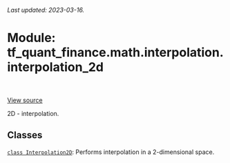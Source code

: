 <!--
This file is generated by a tool. Do not edit directly.
For open-source contributions the docs will be updated automatically.
-->

*Last updated: 2023-03-16.*

<div itemscope itemtype="http://developers.google.com/ReferenceObject">
<meta itemprop="name" content="tf_quant_finance.math.interpolation.interpolation_2d" />
<meta itemprop="path" content="Stable" />
</div>

# Module: tf_quant_finance.math.interpolation.interpolation_2d

<!-- Insert buttons and diff -->

<table class="tfo-notebook-buttons tfo-api" align="left">
</table>

<a target="_blank" href="https://github.com/paolodelia99/tf-quant-finance/blob/master/tf_quant_finance/math/interpolation/interpolation_2d/__init__.py">View source</a>



2D - interpolation.



## Classes

[`class Interpolation2D`](../../../tf_quant_finance/math/interpolation/interpolation_2d/Interpolation2D.md): Performs interpolation in a 2-dimensional space.

